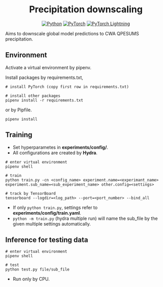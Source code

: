 <div align="center">

# Precipitation downscaling

[![Python](https://img.shields.io/badge/Python-3.10-blue)](https://www.python.org/)
[![PyTorch](https://img.shields.io/badge/PyTorch-2.4.0-red)](https://pytorch.org/)
[![PyTorch Lightning](https://img.shields.io/badge/PyTorch--lightning-2.4.0-purple)](https://lightning.ai/)

</div>

Aims to downscale global model predictions to CWA QPESUMS precipitation.

## Environment
Activate a virtual environment by pipenv.

Install packages by requirements.txt,
```
# install PyTorch (copy first row in requirements.txt)

# install other packages
pipenv install -r requirements.txt
```
or by Pipfile.
```
pipenv install
```

## Training
- Set hyperparametes in **experiments/config/**.
- All configurations are created by **Hydra**.
```
# enter virtual environment
pipenv shell

# train
python train.py -cn <config_name> experiment.name=<experimant_name> experiment.sub_name=<sub_experiment_name> other.config=<settings>

# track by TensorBoard
tensorboard --logdir=<log_path> --port=<port_number> --bind_all
```
- If only `python train.py`, settings refer to **experiments/config/train.yaml**.
- `python -m train.py` (hydra multiple run) will name the sub_file by the given multiple settings automatically. 

## Inference for testing data
```
# enter virtual environment
pipenv shell

# test
python test.py file/sub_file
```
- Run only by CPU.
